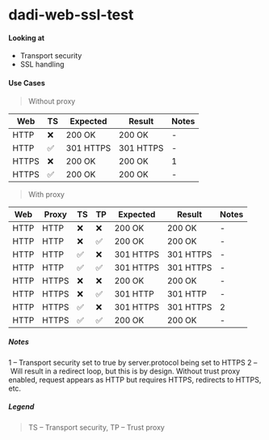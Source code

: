 # dadi-web-ssl-test

#### Looking at

- Transport security
- SSL handling

#### Use Cases

> Without proxy

| Web   | TS | Expected  | Result    | Notes |
|-------|----|-----------|-----------|-------|
| HTTP  | ❌ | 200 OK    | 200 OK    | -     |
| HTTP  | ✅ | 301 HTTPS | 301 HTTPS | -     |
| HTTPS | ❌ | 200 OK    | 200 OK    | 1     |
| HTTPS | ✅ | 200 OK    | 200 OK    | -     |

> With proxy

| Web   | Proxy | TS | TP | Expected  | Result    | Notes |
|-------|-------|----|----|-----------|-----------|-------|
| HTTP  | HTTP  | ❌ | ❌  | 200 OK    | 200 OK    | -     |
| HTTP  | HTTP  | ❌ | ✅  | 200 OK    | 200 OK    | -     |
| HTTP  | HTTP  | ✅ | ❌  | 301 HTTPS | 301 HTTPS | -     |
| HTTP  | HTTP  | ✅ | ✅  | 301 HTTPS | 301 HTTPS | -     |
| HTTP  | HTTPS | ❌ | ❌  | 200 OK    | 200 OK    | -     |
| HTTP  | HTTPS | ❌ | ✅  | 301 HTTP  | 301 HTTP  | -     |
| HTTP  | HTTPS | ✅ | ❌  | 301 HTTPS | 301 HTTPS | 2     |
| HTTP  | HTTPS | ✅ | ✅  | 200 OK    | 200 OK    | -     |

##### Notes

1 – Transport security set to true by server.protocol being set to HTTPS
2 – Will result in a redirect loop, but this is by design. Without trust proxy enabled, request appears as HTTP but requires HTTPS, redirects to HTTPS, etc.

##### Legend

> TS – Transport security, TP – Trust proxy
